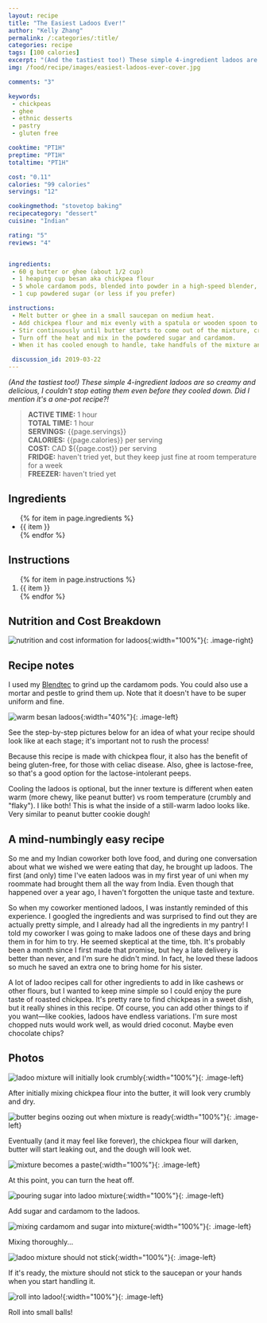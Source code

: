 ```yaml
---
layout: recipe
title: "The Easiest Ladoos Ever!"
author: "Kelly Zhang"
permalink: /:categories/:title/
categories: recipe
tags: [100 calories]
excerpt: "(And the tastiest too!) These simple 4-ingredient ladoos are so creamy and delicious, I couldn't stop eating them even before they cooled down. Did I mention it's a one-pot recipe?!"
img: /food/recipe/images/easiest-ladoos-ever-cover.jpg

comments: "3"

keywords:
 - chickpeas
 - ghee
 - ethnic desserts
 - pastry
 - gluten free

cooktime: "PT1H"
preptime: "PT1H"
totaltime: "PT1H"

cost: "0.11"
calories: "99 calories"
servings: "12"

cookingmethod: "stovetop baking"
recipecategory: "dessert"
cuisine: "Indian"

rating: "5"
reviews: "4"


ingredients:
 - 60 g butter or ghee (about 1/2 cup)
 - 1 heaping cup besan aka chickpea flour
 - 5 whole cardamom pods, blended into powder in a high-speed blender, or 1/4 tsp cardamom powder
 - 1 cup powdered sugar (or less if you prefer)

instructions:
 - Melt butter or ghee in a small saucepan on medium heat.
 - Add chickpea flour and mix evenly with a spatula or wooden spoon to form a crumbly mixture.
 - Stir continuously until butter starts to come out of the mixture, creating a paste that resembles thick peanut butter. (You may want to turn heat to medium-low at this point, so you can be lazier and stir less often while reducing the chance of burning  it.) This step takes a looong time so don't get impatient or give up hope! Your first sign that the mixture is almost there is when it starts getting darker in places.
 - Turn off the heat and mix in the powdered sugar and cardamom.
 - When it has cooled enough to handle, take handfuls of the mixture and roll with your palms into ping pong-sized balls. Place on a piece of plastic wrap or parchment paper and let it cool before enjoying (optional).

 discussion_id: 2019-03-22
---
```


*(And the tastiest too!) These simple 4-ingredient ladoos are so creamy and delicious, I couldn't stop eating them even before they cooled down. Did I mention it's a one-pot recipe?!*

> **ACTIVE TIME:** 1 hour  
> **TOTAL TIME:** 1 hour  
> **SERVINGS:** {{page.servings}}  
> **CALORIES:** {{page.calories}} per serving  
> **COST:** CAD ${{page.cost}} per serving  
> **FRIDGE:** haven't tried yet, but they keep just fine at room temperature for a week  
> **FREEZER:** haven't tried yet

## Ingredients

<ul>
  {% for item in page.ingredients %}
    <li>{{ item }}</li>
  {% endfor %}
</ul>

## Instructions

<ol>
  {% for item in page.instructions %}
    <li>{{ item }}</li>
  {% endfor %}
</ol>


## Nutrition and Cost Breakdown

![nutrition and cost information for ladoos](/food/recipe/images/easiest-ladoos-ever-nutrition.jpg){:width="100%"}{: .image-right}

## Recipe notes

I used my [Blendtec](https://amzn.to/2FrvF89) to grind up the cardamom pods. You could also use a mortar and pestle to grind them up. Note that it doesn't have to be super uniform and fine.

![warm besan ladoos](/food/recipe/images/easiest-ladoos-ever.jpg){:width="40%"}{: .image-left}

See the step-by-step pictures below for an idea of what your recipe should look like at each stage; it's important not to rush the process!

Because this recipe is made with chickpea flour, it also has the benefit of being gluten-free, for those with celiac disease. Also, ghee is lactose-free, so that's a good option for the lactose-intolerant peeps.

Cooling the ladoos is optional, but the inner texture is different when eaten warm (more chewy, like peanut butter) vs room temperature (crumbly and "flaky"). I like both! This is what the inside of a still-warm ladoo looks like. Very similar to peanut butter cookie dough!

## A mind-numbingly easy recipe

So me and my Indian coworker both love food, and during one conversation about what we wished we were eating that day, he brought up ladoos. The first (and only) time I've eaten ladoos was in my first year of uni when my roommate had brought them all the way from India. Even though that happened over a year ago, I haven't forgotten the unique taste and texture.

So when my coworker mentioned ladoos, I was instantly reminded of this experience. I googled the ingredients and was surprised to find out they are actually pretty simple, and I already had all the ingredients in my pantry! I told my coworker I was going to make ladoos one of these days and bring them in for him to try. He seemed skeptical at the time, tbh. It's probably been a month since I first made that promise, but hey a late delivery is better than never, and I'm sure he didn't mind. In fact, he loved these ladoos so much he saved an extra one to bring home for his sister.

A lot of ladoo recipes call for other ingredients to add in like cashews or other flours, but I wanted to keep mine simple so I could enjoy the pure taste of roasted chickpea. It's pretty rare to find chickpeas in a sweet dish, but it really shines in this recipe. Of course, you can add other things to if you want—like cookies, ladoos have endless variations. I'm sure most chopped nuts would work well, as would dried coconut. Maybe even chocolate chips?

## Photos

![ladoo mixture will initially look crumbly](/food/recipe/images/easiest-ladoos-ever-1.jpg){:width="100%"}{: .image-left}

After initially mixing chickpea flour into the butter, it will look very crumbly and dry.

![butter begins oozing out when mixture is ready](/food/recipe/images/easiest-ladoos-ever-2.jpg){:width="100%"}{: .image-left}

Eventually (and it may feel like forever), the chickpea flour will darken, butter will start leaking out, and the dough will look wet.

![mixture becomes a paste](/food/recipe/images/easiest-ladoos-ever-3.jpg){:width="100%"}{: .image-left}

At this point, you can turn the heat off.

![pouring sugar into ladoo mixture](/food/recipe/images/easiest-ladoos-ever-4.jpg){:width="100%"}{: .image-left}

Add sugar and cardamom to the ladoos.

![mixing cardamom and sugar into mixture](/food/recipe/images/easiest-ladoos-ever-5.jpg){:width="100%"}{: .image-left}

Mixing thoroughly...

![ladoo mixture should not stick](/food/recipe/images/easiest-ladoos-ever-6.jpg){:width="100%"}{: .image-left}

If it's ready, the mixture should not stick to the saucepan or your hands when you start handling it.

![roll into ladoo!](/food/recipe/images/easiest-ladoos-ever-7.jpg){:width="100%"}{: .image-left}

Roll into small balls!
